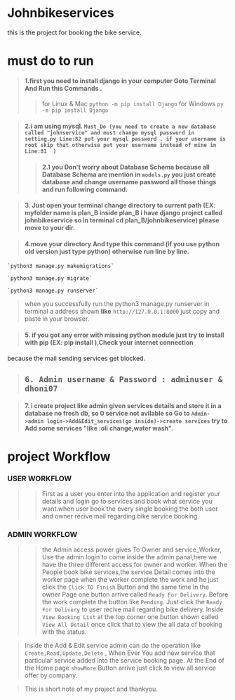 # Johnbikeservices
this is the project for booking the bike service.

# must do to run 


> #### 1.first you need to install django in your computer Goto Terminal And Run this Commands .
> > for Linux & Mac `python -m pip install Django`
> > for Windows  `py -m pip install Django`



> #### 2.i am using mysql. ` Must_Do (you need to create a new database called "johnservice" and must change mysql password in setting.py Line:82 put your mysql password . if your username is root skip that otherwise put your username instead of mine in Line:81  ) `
>> #### 2.1 you Don't worry about Database Schema because all Database Schema are mention in `models.py` you just create database and change username password all those things and run following command. 



> #### 3. Just open your terminal change directory to current path (EX: myfolder name is plan_B inside plan_B i have django project called johnbikeservice so in terminal **cd plan_B/johnbikeservice**) please move to your dir.





> #### 4.move your directory And type this command (if you use python old version just type **python**) otherwise run line by line.
    
    `python3 manage.py makemigrations`  
    
    `python3 manage.py migrate`
    
    `python3 manage.py runserver`
    
    
  > when you successfully run the python3 manage.py runserver in terminal a address shown **like** `http://127.0.0.1:8000` just copy and paste in your browser.
    
     
> #### 5. if you got any error with missing python module just try to install with pip (EX: pip install <missing package>),Check your internet connection
  because the mail sending services get blocked.
 
> ## `6. Admin username & Password : adminuser & dhoni07`
  
> #### 7. i create project like admin given services details and store it in a database no fresh db, so 0 service not avilable so Go to `Admin->admin login->Add&Edit_services(go inside)->create services` try to Add some services "like :oli change,water wash". 
  
  
  
  # project Workflow
  
  ### USER WORKFLOW
  
  >> First as a user you enter into the application and register your details and login go to services and book what service you want.when user book the every single booking the both user and owner recive mail regarding bike service booking.
  
  ### ADMIN WORKFLOW
  
  >> the Admin access  power gives To Owner and service_Worker, Use the admin login to come inside the admin panal,here we have the three different access for owner and worker.
  > When the People book bike services,the service Detail comes into the worker page when the worker complete the work and he just click the `Click TO Finish` Button and the same time In the owner Page one button arrive called `Ready For Delivery`. Before the work complete the button  like `Pending`.      Just click the `Ready For Delivery` to user recive mail regarding bike delivery. Inside `View Booking List` at the top corner one button shown called `View All Detail` once click that to view the all data of booking with the status.
  
> Inside the Add & Edit service admin can do the operation like `Create,Read,Update,Delete` , When Ever You add new service that particular service added into the service booking page.
> At the End of the Home page `showMore` Button arrive just click to view all service offer by company.
  
  
  >This is short note of my project and thankyou. 
